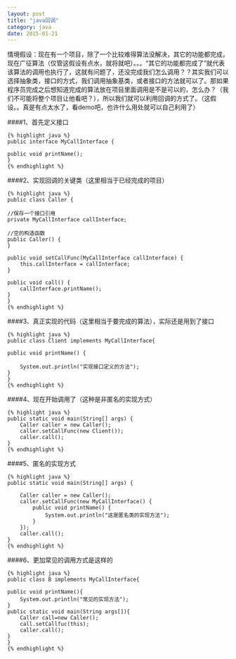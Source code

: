 ```yaml
---
layout: post
title: "java回调"
category: java
date: 2015-01-21
---
```


情境假设：现在有一个项目，除了一个比较难得算法没解决，其它的功能都完成，现在广征算法（仅管这假设有点水，就将就吧）。。。“其它的功能都完成了”就代表该算法的调用也执行了，这就有问题了，还没完成我们怎么调用？？其实我们可以选择抽象类，接口的方式，我们调用抽象基类，或者接口的方法就可以了。那如果程序员完成之后想知道完成的算法放在项目里面调用是不是可以的，怎么办？（我们不可能将整个项目让他看吧？），所以我们就可以利用回调的方式了。（这假设。。真是有点太水了，看demo吧，也许什么用处就可以自己利用了）

<!-- more -->

####1、首先定义接口

	{% highlight java %}
    public interface MyCallInterface {

    public void printName();
	}
	{% endhighlight %}

####2、实现回调的关键类（这里相当于已经完成的项目）

	{% highlight java %}
    public class Caller {

    //保存一个接口引用
    private MyCallInterface callInterface;

    //空的构造函数
    public Caller() {
    }

    public void setCallFunc(MyCallInterface callInterface) {
        this.callInterface = callInterface;
    }

    public void call() {
        callInterface.printName();
    }
	}
	{% endhighlight %}

####3、真正实现的代码（这里相当于要完成的算法），实际还是用到了接口

	{% highlight java %}
    public class Client implements MyCallInterface{

    public void printName() {

        System.out.println("实现接口定义的方法");
    }
	}
	{% endhighlight %}

####4、现在开始调用了（这种是非匿名的实现方式）

	{% highlight java %}
    public static void main(String[] args) {
        Caller caller = new Caller();
        caller.setCallFunc(new Client());
        caller.call();
    }
	{% endhighlight %}

####5、匿名的实现方式

	{% highlight java %}
    public static void main(String[] args) {

        Caller caller = new Caller();
        caller.setCallFunc(new MyCallInterface() {
            public void printName() {
                System.out.println("这是匿名类的实现方法");
            }
        });
        caller.call();
    }
	{% endhighlight %}

####6、更加常见的调用方式是这样的

	{% highlight java %}
    public class B implements MyCallInterface{

    public void printName(){
        System.out.println("常见的实现方法");
    }
    public static void main(String args[]){
     	Caller call=new Caller();
    	call.setCallfuc(this);
		caller.call();
    }
    }
	{% endhighlight %}
